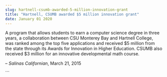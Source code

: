 ```yaml
---
slug: hartnell-csumb-awarded-5-million-innovation-grant
title: "Hartnell, CSUMB awarded $5 million innovation grant"
date: January 01 2020
---
```


 
<p>
  A program that allows students to earn a computer science degree in three
  years, a collaboration between CSU Monterey Bay and Hartnell College, was
  ranked among the top five applications and received $5 million from the state
  through its Awards for Innovation in Higher Education. CSUMB also received $3
  million for an innovative developmental math course.
</p>
<p>– <em>Salinas Californian</em>, March 21, 2015</p>
```
